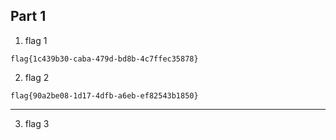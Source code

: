 ## Part 1

1. flag 1
```
flag{1c439b30-caba-479d-bd8b-4c7ffec35878}
```

2. flag 2 
```
flag{90a2be08-1d17-4dfb-a6eb-ef82543b1850}
```
---

3. flag 3
```

```